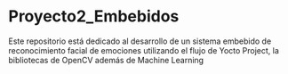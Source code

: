 # Proyecto2_Embebidos
Este repositorio está dedicado al desarrollo de un sistema embebido de reconocimiento facial de emociones utilizando el flujo de Yocto Project, la bibliotecas de OpenCV además de Machine Learning
